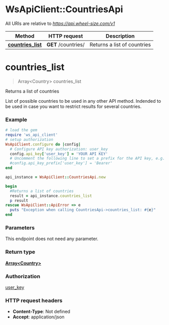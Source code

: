 # WsApiClient::CountriesApi

All URIs are relative to *https://api.wheel-size.com/v1*

Method | HTTP request | Description
------------- | ------------- | -------------
[**countries_list**](CountriesApi.md#countries_list) | **GET** /countries/ | Returns a list of countries


# **countries_list**
> Array&lt;Country&gt; countries_list

Returns a list of countries

List of possible countries to be used in any other API method. Indended to be used in case you want to restrict results for several countries.

### Example
```ruby
# load the gem
require 'ws_api_client'
# setup authorization
WsApiClient.configure do |config|
  # Configure API key authorization: user_key
  config.api_key['user_key'] = 'YOUR API KEY'
  # Uncomment the following line to set a prefix for the API key, e.g. 'Bearer' (defaults to nil)
  #config.api_key_prefix['user_key'] = 'Bearer'
end

api_instance = WsApiClient::CountriesApi.new

begin
  #Returns a list of countries
  result = api_instance.countries_list
  p result
rescue WsApiClient::ApiError => e
  puts "Exception when calling CountriesApi->countries_list: #{e}"
end
```

### Parameters
This endpoint does not need any parameter.

### Return type

[**Array&lt;Country&gt;**](Country.md)

### Authorization

[user_key](../README.md#user_key)

### HTTP request headers

 - **Content-Type**: Not defined
 - **Accept**: application/json



